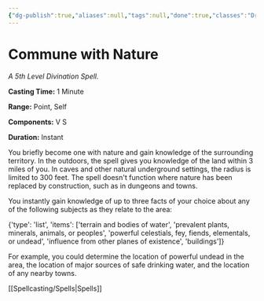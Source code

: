 ```yaml
---
{"dg-publish":true,"aliases":null,"tags":null,"done":true,"classes":"Druid, Ranger,","spellLevel":5,"school":"Divination","source":"PHB","permalink":"/spells/commune-with-nature/","dgHomeLink":false,"dgPassFrontmatter":true}
---
```


# Commune with Nature
*A 5th Level Divination Spell.*

**Casting Time:** 1 Minute

**Range:** Point, Self

**Components:** V S 

**Duration:** Instant

You briefly become one with nature and gain knowledge of the surrounding territory. In the outdoors, the spell gives you knowledge of the land within 3 miles of you. In caves and other natural underground settings, the radius is limited to 300 feet. The spell doesn't function where nature has been replaced by construction, such as in dungeons and towns.



You instantly gain knowledge of up to three facts of your choice about any of the following subjects as they relate to the area:



{'type': 'list', 'items': ['terrain and bodies of water', 'prevalent plants, minerals, animals, or peoples', 'powerful celestials, fey, fiends, elementals, or undead', 'influence from other planes of existence', 'buildings']}



For example, you could determine the location of powerful undead in the area, the location of major sources of safe drinking water, and the location of any nearby towns.

[[Spellcasting/Spells|Spells]]
